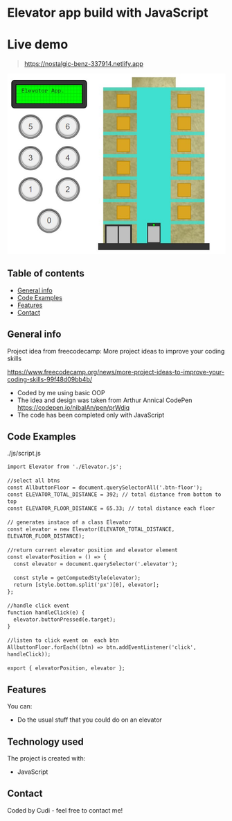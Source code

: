 # Elevator app build with JavaScript

# Live demo

> https://nostalgic-benz-337914.netlify.app

![Design preview for the  coding challenge](./Screenshot_1.jpg)

## Table of contents

- [General info](#general-info)
- [Code Examples](#code-examples)
- [Features](#features)
- [Contact](#contact)

## General info

Project idea from freecodecamp: More project ideas to improve your coding skills

https://www.freecodecamp.org/news/more-project-ideas-to-improve-your-coding-skills-99f48d09bb4b/

- Coded by me using basic OOP
- The idea and design was taken from Arthur Annical CodePen https://codepen.io/nibalAn/pen/prWdjq
- The code has been completed only with JavaScript

## Code Examples

./js/script.js

```
import Elevator from './Elevator.js';

//select all btns
const AllbuttonFloor = document.querySelectorAll('.btn-floor');
const ELEVATOR_TOTAL_DISTANCE = 392; // total distance from bottom to top
const ELEVATOR_FLOOR_DISTANCE = 65.33; // total distance each floor

// generates instace of a class Elevator
const elevator = new Elevator(ELEVATOR_TOTAL_DISTANCE, ELEVATOR_FLOOR_DISTANCE);

//return current elevator position and elevator element
const elevatorPosition = () => {
  const elevator = document.querySelector('.elevator');

  const style = getComputedStyle(elevator);
  return [style.bottom.split('px')[0], elevator];
};

//handle click event
function handleClick(e) {
  elevator.buttonPressed(e.target);
}

//listen to click event on  each btn
AllbuttonFloor.forEach((btn) => btn.addEventListener('click', handleClick));

export { elevatorPosition, elevator };
```

## Features

You can:

- Do the usual stuff that you could do on an elevator

## Technology used

The project is created with:

- JavaScript

## Contact

Coded by Cudi - feel free to contact me!
